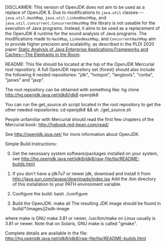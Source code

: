 DISCLAIMER:
  This version of OpenJDK does not aim to be used as a replace of OpenJDK 8. Due to modifications to `java.util` classes---
  `java.util.HashMap`, `java.util.LinkedHashMap`, and `java.util.concurrent.ConcurrentHashMap` the library is not useable for
  the execution of Java programs. Instead, it aims to be used as a replacement of the OpenJDK 8 runtime for the sound analysis
  of Java programs. The modifications made to `HashMap`, `LinkedHashMap`, and `ConcurrentHashMap` aim to provide higher precision
  and scalability, as described in the PLDI 2020 paper [Static Analysis of Java Enterprise Applications:Frameworks and Caches—The Elephants in the Room](https://pldi20.sigplan.org/details/pldi-2020-papers/66/Static-Analysis-of-Enterprise-Applications-Haven-t-We-Solved-This-Problem-Yet-).


README:
  This file should be located at the top of the OpenJDK Mercurial root
  repository. A full OpenJDK repository set (forest) should also include
  the following 6 nested repositories:
    "jdk", "hotspot", "langtools", "corba", "jaxws"  and "jaxp".

  The root repository can be obtained with something like:
    hg clone http://hg.openjdk.java.net/jdk8/jdk8 openjdk8
  
  You can run the get_source.sh script located in the root repository to get
  the other needed repositories:
    cd openjdk8 && sh ./get_source.sh

  People unfamiliar with Mercurial should read the first few chapters of
  the Mercurial book: http://hgbook.red-bean.com/read/

  See http://openjdk.java.net/ for more information about OpenJDK.

Simple Build Instructions:
  
  0. Get the necessary system software/packages installed on your system, see
     http://hg.openjdk.java.net/jdk8/jdk8/raw-file/tip/README-builds.html

  1. If you don't have a jdk7u7 or newer jdk, download and install it from
     http://java.sun.com/javase/downloads/index.jsp
     Add the /bin directory of this installation to your PATH environment
     variable.

  2. Configure the build:
       bash ./configure
  
  3. Build the OpenJDK:
       make all
     The resulting JDK image should be found in build/*/images/j2sdk-image

where make is GNU make 3.81 or newer, /usr/bin/make on Linux usually
is 3.81 or newer. Note that on Solaris, GNU make is called "gmake".

Complete details are available in the file:
     http://hg.openjdk.java.net/jdk8/jdk8/raw-file/tip/README-builds.html

